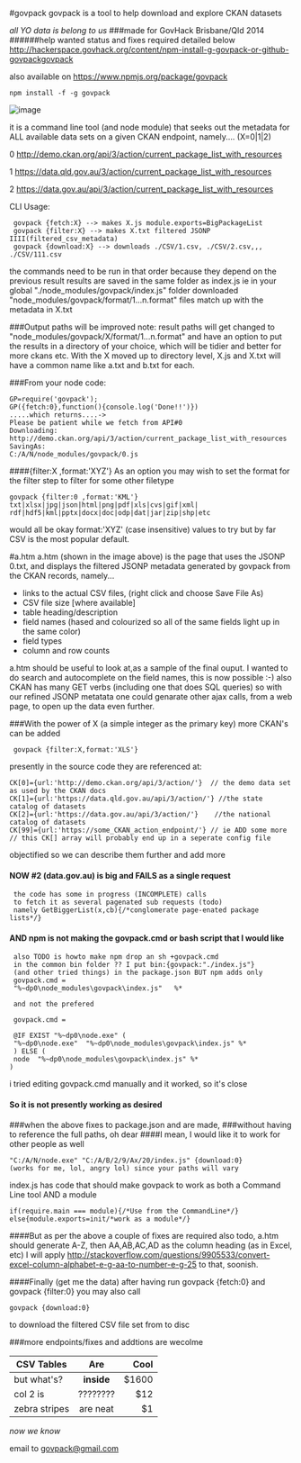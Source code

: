 #govpack
govpack is a tool to help download and explore CKAN datasets

_all YO data is belong to us_
###made for GovHack Brisbane/Qld 2014
######help wanted status and fixes required detailed below
http://hackerspace.govhack.org/content/npm-install-g-govpack-or-github-govpackgovpack

also available on
https://www.npmjs.org/package/govpack

    npm install -f -g govpack



![image](http://hackerspace.govhack.org/sites/default/files/field/image/Screenshot%20%2812%29.png)




it is a command line tool (and node module) that seeks out the metadata
for ALL available data sets on a given CKAN endpoint, namely.... (X=0|1|2)


0 http://demo.ckan.org/api/3/action/current_package_list_with_resources

1 https://data.qld.gov.au/3/action/current_package_list_with_resources

2 https://data.gov.au/api/3/action/current_package_list_with_resources


CLI Usage:

     govpack {fetch:X} --> makes X.js module.exports=BigPackageList
     govpack {filter:X} --> makes X.txt filtered JSONP IIII(filtered_csv_metadata)
     govpack {download:X} --> downloads ./CSV/1.csv, ./CSV/2.csv,,, ./CSV/111.csv

the commands need to be run in that order because they depend on the previous result
results are saved in the same folder as index.js ie in your global "./node_modules/govpack/index.js" folder
downloaded "node_modules/govpack/format/1...n.format" files match up with the metadata in X.txt


###Output paths will be improved
note: result paths will get changed to "node_modules/govpack/X/format/1...n.format" and have an option to
put the results in a directory of your choice, which will be tidier and better for more ckans etc. With the
X moved up to directory level, X.js and X.txt will have a common name like a.txt and b.txt for each.

###From your node code: 

    GP=require('govpack');
    GP({fetch:0},function(){console.log('Done!!')})
    .....which returns....->
    Please be patient while we fetch from API#0
    Downloading:
    http://demo.ckan.org/api/3/action/current_package_list_with_resources
    SavingAs:
    C:/A/N/node_modules/govpack/0.js



####{filter:X ,format:'XYZ'}
As an option you may wish to set the format for the filter step 
to filter for some other filetype 

    govpack {filter:0 ,format:'KML'}
    txt|xlsx|jpg|json|html|png|pdf|xls|cvs|gif|xml|
    rdf|hdf5|kml|pptx|docx|doc|odp|dat|jar|zip|shp|etc

would all be okay format:'XYZ' (case insensitive) values to try 
but by far CSV is the most popular default.

#a.htm 
a.htm (shown in the image above) is the page that uses the JSONP 0.txt, and displays the filtered JSONP metadata generated by govpack from the CKAN records, namely... 

* links to the actual CSV files, (right click and choose Save File As)
* CSV file size [where available]
* table heading/description
* field names (hased and colourized so all of the same fields light up in the same color)
* field types
* column and row counts

a.htm should be useful to look at,as a sample of the final ouput. I wanted to do search and autocomplete on the field names, this is now possible :-) also CKAN has many GET verbs (including one that does SQL queries) so with our refined JSONP metatata one could genarate other ajax calls, from a web page, to open up the data even further.

###With the power of X (a simple integer as the primary key) more CKAN's can be added

     govpack {filter:X,format:'XLS'}

 presently in the source code they are referenced at:

    CK[0]={url:'http://demo.ckan.org/api/3/action/'}  // the demo data set as used by the CKAN docs
    CK[1]={url:'https://data.qld.gov.au/api/3/action/'} //the state catalog of datasets
    CK[2]={url:'https://data.gov.au/api/3/action/'}    //the national catalog of datasets 
    CK[99]={url:'https://some_CKAN_action_endpoint/'} // ie ADD some more
    // this CK[] array will probably end up in a seperate config file

objectified so we can describe them further and add more

#### NOW #2 (data.gov.au) is big and FAILS as a single request 

     the code has some in progress (INCOMPLETE) calls 
     to fetch it as several pagenated sub requests (todo)
     namely GetBiggerList(x,cb){/*conglomerate page-enated package lists*/}

#### AND npm is not making the govpack.cmd or bash script that I would like 

     also TODO is howto make npm drop an sh +govpack.cmd
     in the common bin folder ?? I put bin:{govpack:"./index.js"}
     (and other tried things) in the package.json BUT npm adds only
     govpack.cmd =
     "%~dp0\node_modules\govpack\index.js"   %*
     
     and not the prefered 
     
     govpack.cmd =
     
     @IF EXIST "%~dp0\node.exe" (
     "%~dp0\node.exe"  "%~dp0\node_modules\govpack\index.js" %*
     ) ELSE (
     node  "%~dp0\node_modules\govpack\index.js" %*
    )
    
i tried editing govpack.cmd manually and it worked, so it's close 
    
#### So it is not presently working as desired
###when the above fixes to package.json and  are made, 
###without having to reference the full paths, oh dear
####I mean, I would like it to work for other people as well

    "C:/A/N/node.exe" "C:/A/B/2/9/Ax/20/index.js" {download:0}
    (works for me, lol, angry lol) since your paths will vary

index.js has code that should make govpack to work as both a Command Line tool AND a module

    if(require.main === module){/*Use from the CommandLine*/}
    else{module.exports=init/*work as a module*/}

####But as per the above a couple of fixes are required
also todo, a.htm should generate A-Z, then AA,AB,AC,AD as the column heading (as in Excel, etc)
I will apply http://stackoverflow.com/questions/9905533/convert-excel-column-alphabet-e-g-aa-to-number-e-g-25
to that, soonish. 

####Finally (get me the data)
after having run govpack {fetch:0} and govpack {filter:0} you may also call

    govpack {download:0} 

to download the filtered CSV file set from to disc



###more endpoints/fixes and addtions are wecolme

| CSV Tables    | Are           | Cool  |
| ------------- |:-------------:| -----:|
| but what's?   | **inside**    | $1600 |
| col 2 is      | ????????      |   $12 |
| zebra stripes | are neat      |    $1 |

_now we know_

email to
govpack@gmail.com


